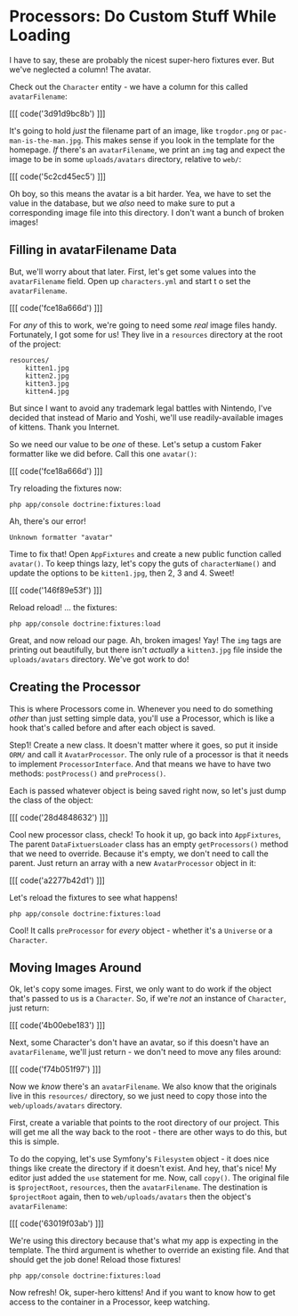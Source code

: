 # Processors: Do Custom Stuff While Loading

I have to say, these are probably the nicest super-hero fixtures ever. But
we've neglected a column! The avatar.

Check out the `Character` entity - we have a column for this called `avatarFilename`:

[[[ code('3d91d9bc8b') ]]]

It's going to hold *just* the filename part of an image, like `trogdor.png`
or `pac-man-is-the-man.jpg`. This makes sense if you look in the template
for the homepage. *If* there's an `avatarFilename`, we print an `img` tag
and expect the image to be in some `uploads/avatars` directory, relative
to `web/`:

[[[ code('5c2cd45ec5') ]]]

Oh boy, so this means the avatar is a bit harder. Yea, we have to set the
value in the database, but we *also* need to make sure to put a corresponding
image file into this directory. I don't want a bunch of broken images!

## Filling in avatarFilename Data

But, we'll worry about that later. First, let's get some values into the
`avatarFilename` field. Open up `characters.yml` and start t o set the `avatarFilename`.

[[[ code('fce18a666d') ]]]

For *any* of this to work, we're going to need some *real* image files handy.
Fortunately, I got some for us! They live in a `resources` directory at the
root of the project:

```
resources/
    kitten1.jpg
    kitten2.jpg
    kitten3.jpg
    kitten4.jpg
```

But since I want to avoid any trademark legal battles with Nintendo, I've
decided that instead of Mario and Yoshi, we'll use readily-available images
of kittens. Thank you Internet.

So we need our value to be *one* of these. Let's setup a custom Faker formatter
like we did before. Call this one `avatar()`:

[[[ code('fce18a666d') ]]]

Try reloading the fixtures now:

```
php app/console doctrine:fixtures:load
```

Ah, there's our error!

    Unknown formatter "avatar"

Time to fix that! Open `AppFixtures` and create a new public function called
`avatar()`. To keep things lazy, let's copy the guts of `characterName()`
and update the options to be `kitten1.jpg`, then 2, 3 and 4. Sweet!

[[[ code('146f89e53f') ]]]

Reload reload! ... the fixtures:

```
php app/console doctrine:fixtures:load
```

Great, and now reload our page. Ah, broken images! Yay! The `img` tags are
printing out beautifully, but there isn't *actually* a `kitten3.jpg` file
inside the `uploads/avatars` directory. We've got work to do!

## Creating the Processor

This is where Processors come in. Whenever you need to do something *other*
than just setting simple data, you'll use a Processor, which is like a hook
that's called before and after each object is saved.

Step1! Create a new class. It doesn't matter where it goes, so put it inside
`ORM/` and call it `AvatarProcessor`. The only rule of a processor is that
it needs to implement `ProcessorInterface`. And that means we have to have
two methods: `postProcess()` and `preProcess()`.

Each is passed whatever object is being saved right now, so let's just dump
the class of the object:

[[[ code('28d4848632') ]]]

Cool new processor class, check! To hook it up, go back into `AppFixtures`,
The parent `DataFixtuersLoader` class has an empty `getProcessors()` method
that we need to override. Because it's empty, we don't need to call the parent.
Just return an array with a new `AvatarProcessor` object in it:

[[[ code('a2277b42d1') ]]]

Let's reload the fixtures to see what happens!

```
php app/console doctrine:fixtures:load
```

Cool! It calls `preProcessor` for *every* object - whether it's a `Universe`
or a `Character`.

## Moving Images Around

Ok, let's copy some images. First, we only want to do work if the object
that's passed to us is a `Character`. So, if we're *not* an instance of
`Character`, just return:

[[[ code('4b00ebe183') ]]]

Next, some Character's don't have an avatar, so if this doesn't have an
`avatarFilename`, we'll just return - we don't need to move any files around:

[[[ code('f74b051f97') ]]]

Now we *know* there's an `avatarFilename`. We also know that the originals
live in this `resources/` directory, so we just need to copy those into the
`web/uploads/avatars` directory.

First, create a variable that points to the root directory of our project.
This will get me all the way back to the root - there are other ways to do
this, but this is simple.

To do the copying, let's use Symfony's `Filesystem` object - it does nice
things like create the directory if it doesn't exist. And hey, that's nice!
My editor just added the `use` statement for me. Now, call `copy()`. The
original file is `$projectRoot`, `resources`, then the `avatarFilename`.
The destination is `$projectRoot` again, then to `web/uploads/avatars` then
the object's `avatarFilename`:

[[[ code('63019f03ab') ]]]

We're using this directory because that's what my app is expecting in the
template. The third argument is whether to override an existing file. And
that should get the job done! Reload those fixtures!

```
php app/console doctrine:fixtures:load
```

Now refresh! Ok, super-hero kittens! And if you want to know how to get
access to the container in a Processor, keep watching.
